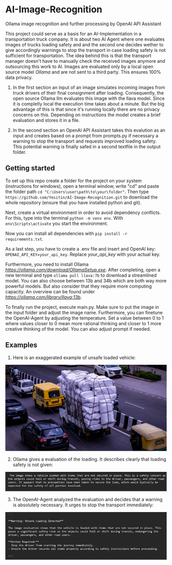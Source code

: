 # AI-Image-Recognition
Ollama image recognition and further processing by OpenAI API Assistant

This project could serve as a basis for an AI-Implementation in a transportation truck company. It is about two AI Agent where one evaluates images of trucks loading safety and and the second one decides wether to give accordingly warnings to stop the transport in case loading safety is not sufficient for transportation. The idea behind this is that the transport manager doesn't have to manually check the received images anymore and outsourcing this work to AI. Images are evaluated only by a local open source model _Ollama_ and are not sent to a third party. This ensures 100% data privacy.

1) In the first section an input of an image simulates incoming images from truck drivers of their final consignment after loading. Consequently, the open source Ollama llm evaluates this image with the llava model. Since it is completly local the execution time takes about a minute. But the big advantage of this is that since it's running locally there are no privacy concerns on this. Depending on instructions the model creates a brief evaluation and stores it in a file.

2) In the second section an OpenAI API Assistant takes this evalution as an input and creates based on a prompt from prompts.py if necessary a warning to stop the transport and requests improved loading safety. This potential warning is finally safed in a second textfile in the output folder.


## Getting started

To set up this repo create a folder for the project on your system (instructions for windows), open a terminal window, write "cd" and paste the folder path `cd "C:\Users\user\path\to\your\folder"`. Then type `https://github.com/Yesitin/AI-Image-Recognition.git` to download the whole repository (ensure that you have installed python and git). 

Next, create a virtual environment in order to avoid dependency conflicts. For this, type into the terminal `python -m venv env`. With `env\Scripts\activate` you start the environment.

Now you can install all dependencies with `pip install -r requirements.txt`. 

As a last step, you have to create a .env file and insert and OpenAI key: `OPENAI_API_KEY=your_api_key`. Replace _your_api_key_ with your actual key.

Furthermore, you need to install Ollama _https://ollama.com/download/OllamaSetup.exe_. After completing, open a new terminal and type `ollama pull llava:7b` to download a streamlined model. You can also choose between 13b and 34b which are both way more powerful models. But also consider that they require more computing capacity. An overview can be found under _https://ollama.com/library/llava:13b_.

To finally run the project, execute main.py. Make sure to put the image in the input folder and adjust the image name. Furthermore, you can finetune the OpenAI-Agent by adjusting the temperature. Set a value between 0 to 1 where values closer to 0 mean more rational thinking and closer to 1 more creative thinking of the model. You can also adjust prompt if needed.

## Examples


1) Here is an exaggerated example of unsafe loaded vehicle:

![img_1](input/loading1.jpg)



2) Ollama gives a evaluation of the loading. It describes clearly that loading safety is not given: 

![img_1](assets/Screenshot_01.png)



3) The OpenAI-Agent analyzed the evaluation and decides that a warning is absolutely necessary. It urges to stop the transport immediately:

![img_2](assets/Screenshot_02.png)
